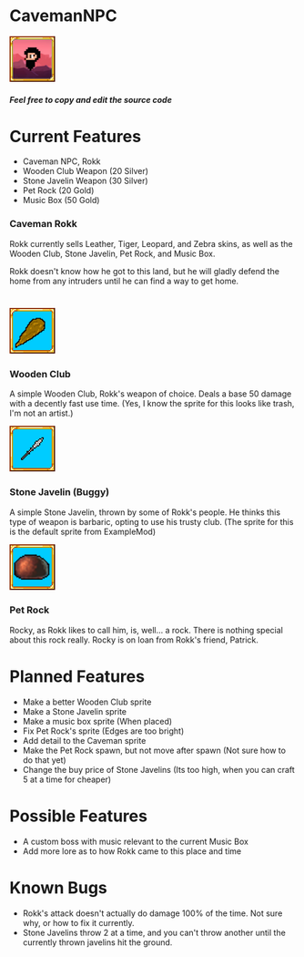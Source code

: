 # CavemanNPC

![alt text](https://github.com/masterpwrpuf/CavemanNPC/blob/master/CavemanNPC/icon.png "CavemanNPC")

##### Feel free to copy and edit the source code


# Current Features
* Caveman NPC, Rokk
* Wooden Club Weapon (20 Silver)
* Stone Javelin Weapon (30 Silver)
* Pet Rock (20 Gold)
* Music Box (50 Gold)

### Caveman Rokk
Rokk currently sells Leather, Tiger, Leopard, and Zebra skins, as well as the Wooden Club, Stone Javelin, Pet Rock, and Music Box.

Rokk doesn't know how he got to this land, but he will gladly defend the home from any intruders until he can find a way to get home.

#

![alt text](https://github.com/masterpwrpuf/CavemanNPC/blob/master/Icons/iconclub.png "Wooden Club Icon")
### Wooden Club
A simple Wooden Club, Rokk's weapon of choice. Deals a base 50 damage with a decently fast use time.
(Yes, I know the sprite for this looks like trash, I'm not an artist.)

![alt text](https://github.com/masterpwrpuf/CavemanNPC/blob/master/Icons/iconjavelin.png "Stone Javelin Icon")
### Stone Javelin (Buggy)
A simple Stone Javelin, thrown by some of Rokk's people. He thinks this type of weapon is barbaric, opting to use his trusty club.
(The sprite for this is the default sprite from ExampleMod)

![alt text](https://github.com/masterpwrpuf/CavemanNPC/blob/master/Icons/iconrock.png "Stone Javelin Icon")
### Pet Rock
Rocky, as Rokk likes to call him, is, well... a rock. There is nothing special about this rock really. Rocky is on loan from Rokk's friend, Patrick.

# Planned Features
* Make a better Wooden Club sprite
* Make a Stone Javelin sprite
* Make a music box sprite (When placed)
* Fix Pet Rock's sprite (Edges are too bright)
* Add detail to the Caveman sprite
* Make the Pet Rock spawn, but not move after spawn (Not sure how to do that yet)
* Change the buy price of Stone Javelins (Its too high, when you can craft 5 at a time for cheaper)

# Possible Features
* A custom boss with music relevant to the current Music Box
* Add more lore as to how Rokk came to this place and time

# Known Bugs
* Rokk's attack doesn't actually do damage 100% of the time. Not sure why, or how to fix it currently.
* Stone Javelins throw 2 at a time, and you can't throw another until the currently thrown javelins hit the ground.
